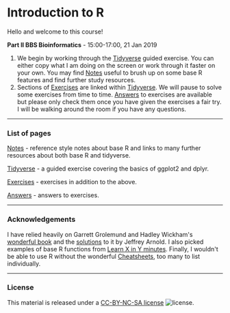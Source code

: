 # Introduction to R

Hello and welcome to this course!

**Part II BBS Bioinformatics** - 15:00-17:00, 21 Jan 2019
1. We begin by working through the [Tidyverse](Tidyverse.md) guided exercise. You can either copy what I am doing on the screen or work through it faster on your own. You may find [Notes](Notes.md) useful to brush up on some base R features and find further study resources.
2. Sections of [Exercises](Exercises.md) are linked within [Tidyverse](Tidyverse.md). We will pause to solve some exercises from time to time. [Answers](Answers.md) to exercises are available but please only check them once you have given the exercises a fair try. I will be walking around the room if you have any questions.

---
### List of pages

[Notes](Notes.md) - reference style notes about base R and links to many further resources about both base R and tidyverse.

[Tidyverse](Tidyverse.md) - a guided exercise covering the basics of ggplot2 and dplyr.

[Exercises](Exercises.md) - exercises in addition to the above.

[Answers](Answers.md) - answers to exercises.

---
### Acknowledgements

I have relied heavily on Garrett Grolemund and Hadley Wickham's [wonderful book](https://r4ds.had.co.nz/) and the [solutions](https://jrnold.github.io/r4ds-exercise-solutions/) to it by Jeffrey Arnold. I also picked examples of base R functions from [Learn X in Y minutes](https://learnxinyminutes.com/docs/r/). Finally, I wouldn't be able to use R without the wonderful [Cheatsheets](https://www.rstudio.com/resources/cheatsheets/), too many to list individually.

---
### License

This material is released under a
[CC-BY-NC-SA license](https://creativecommons.org/licenses/by-nc-sa/4.0/) ![license](https://licensebuttons.net/l/by-nc-sa/3.0/88x31.png).
